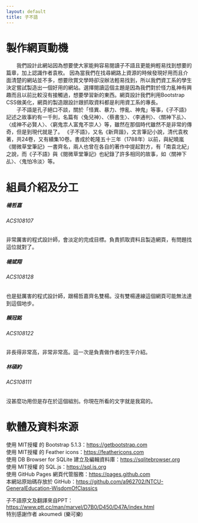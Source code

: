 ```yaml
---
layout: default
title: 子不語
---
```


<div class="container">
    <div>
        <h1 class="text-center">製作網頁動機</h1>
        <p>&ensp;&ensp;&ensp;&ensp;我們設計此網站因為想要使大家能夠容易閱讀子不語且更能夠輕易找到想要的篇章，加上認識作者袁枚。
            因為當我們在找尋網路上資源的時候發現好用而且介面清楚的網站並不多，想要欣賞文學時卻沒辦法輕易找到，所以我們資工系的學生決定嘗試製造出一個好用的網站。選擇閱讀這個主題是因為我們對於怪力亂神有興趣而且以前比較沒有接觸過，想要學習新的東西。網頁設計我們利用Bootstrap
            CSS做美化，網頁的製造跟設計跟抓取資料都是利用資工系的專長。
            <br>&ensp;&ensp;&ensp;&ensp;子不語是孔子絕口不談，關於「怪異、暴力、悖亂、神鬼」等事，《子不語》記述之故事約有一千則，名篇有〈兔兒神〉、〈蔡書生〉、〈李通判〉、〈關神下乩〉、〈成神不必賢人〉、〈窮鬼祟人富鬼不崇人〉等，雖然在那個時代雖然不是非常的傳奇，但是到現代就是了。
            《子不語》，又名《新齊諧》，文言筆記小說，清代袁枚著，共24卷，又有續集10卷。書成於乾隆五十三年（1788年）以前，與紀曉嵐《閱微草堂筆記》一書齊名，兩人也曾在各自的著作中提起對方，有「南袁北紀」之說，而《子不語》與《閱微草堂筆記》也紀錄了許多相同的故事，如〈關神下乩〉、〈鬼怕冷淡〉等。
        </p>
        <h1 class="text-center">組員介紹及分工</h1>
        <div class="card-group">
            <div class="card">
                <div class="card-body">
                <h5 class="card-title">楊哲嘉</h5>
                <h6 class="card-subtitle mb-2 text-muted">ACS108107</h6>
                <p class="card-text">非常厲害的程式設計師，會淡定的完成目標。負責抓取資料且製造網頁，有問題找這位就對了。</p>
                </div>
            </div>
            <div class="card">
                <div class="card-body">
                <h5 class="card-title">楊斌翔</h5>
                <h6 class="card-subtitle mb-2 text-muted">ACS108128</h6>
                <p class="card-text">也是挺厲害的程式設計師，跟楊哲嘉齊名雙楊。沒有雙楊連線這個網頁可能無法達到這個地步。</p>
                </div>
            </div>
            <div class="card">
                <div class="card-body">
                <h5 class="card-title">賴冠銘</h5>
                <h6 class="card-subtitle mb-2 text-muted">ACS108122</h6>
                <p class="card-text">非長得非常高，非常非常高。這一次是負責做作者的生平介紹。</p>
                </div>
            </div>
            <div class="card">
                <div class="card-body">
                <h5 class="card-title">林碩約</h5>
                <h6 class="card-subtitle mb-2 text-muted">ACS108111</h6>
                <p class="card-text">沒甚麼功用但是存在於這個組別。你現在所看的文字就是我寫的。</p>
                </div>
            </div>
        </div>
        <h1 class="text-center">軟體及資料來源</h1>
        <p>
        使用 MIT授權 的 Bootstrap 5.1.3：<a href="https://getbootstrap.com">https://getbootstrap.com</a><br>
        使用 MIT授權 的 Feather icons：<a href="https://feathericons.com">https://feathericons.com</a><br>
        使用 DB Browser for SQLite 建立及編輯資料庫：<a href="https://sqlitebrowser.org">https://sqlitebrowser.org</a><br>
        使用 MIT授權 的 SQL.js：<a href="https://sql.js.org">https://sql.js.org</a><br>
        使用 GitHub Pages 網頁代管服務：<a href="https://pages.github.com">https://pages.github.com</a><br>
        本網站原始碼存放於 GitHub：<a href="https://github.com/a962702/NTCU-GeneralEducation-WisdomOfClassics">https://github.com/a962702/NTCU-GeneralEducation-WisdomOfClassics</a><br>
        </p>
        <p>
        子不語原文及翻譯來自PPT：<a href="https://www.ptt.cc/man/marvel/D7B0/D450/D47A/index.html">https://www.ptt.cc/man/marvel/D7B0/D450/D47A/index.html</a><br>
        特別感謝作者 akoumedi (樂可樂)
        </p>
    </div>
</div>
<i color="blue" data-feather="eye"></i>
<i color="blue" data-feather="heart"></i>
<i color="blue" data-feather="feather"></i>
<i color="blue" data-feather="eye"></i>
<i color="blue" data-feather="heart"></i>
<i color="blue" data-feather="feather"></i><i color="blue" data-feather="eye"></i>
<i color="blue" data-feather="heart"></i>
<i color="blue" data-feather="feather"></i><i color="blue" data-feather="eye"></i>
<i color="blue" data-feather="heart"></i>
<i color="blue" data-feather="feather"></i><i color="blue" data-feather="eye"></i>
<i color="blue" data-feather="heart"></i>
<i color="blue" data-feather="feather"></i><i color="blue" data-feather="eye"></i>
<i color="blue" data-feather="heart"></i>
<i color="blue" data-feather="feather"></i><i color="blue" data-feather="eye"></i>
<i color="blue" data-feather="heart"></i>
<i color="blue" data-feather="feather"></i><i color="blue" data-feather="eye"></i>
<i color="blue" data-feather="heart"></i>
<i color="blue" data-feather="feather"></i><i color="blue" data-feather="eye"></i>
<i color="blue" data-feather="heart"></i>
<i color="blue" data-feather="feather"></i><i color="blue" data-feather="eye"></i>
<i color="blue" data-feather="heart"></i>
<i color="blue" data-feather="feather"></i><i color="blue" data-feather="eye"></i>
<i color="blue" data-feather="heart"></i>
<i color="blue" data-feather="feather"></i><i color="blue" data-feather="eye"></i>
<i color="blue" data-feather="heart"></i>
<i color="blue" data-feather="feather"></i><i color="blue" data-feather="eye"></i>
<i color="blue" data-feather="heart"></i>
<i color="blue" data-feather="feather"></i><i color="blue" data-feather="eye"></i>
<i color="blue" data-feather="heart"></i>
<i color="blue" data-feather="feather"></i><i color="blue" data-feather="eye"></i>
<i color="blue" data-feather="heart"></i>
<i color="blue" data-feather="feather"></i><i color="blue" data-feather="eye"></i>
<i color="blue" data-feather="heart"></i>
<i color="blue" data-feather="feather"></i><i color="blue" data-feather="eye"></i>
<i color="blue" data-feather="heart"></i>
<i color="blue" data-feather="feather"></i><i color="blue" data-feather="eye"></i>
<i color="blue" data-feather="heart"></i>
<i color="blue" data-feather="feather"></i><i color="blue" data-feather="eye"></i>
<i color="blue" data-feather="heart"></i>
<i color="blue" data-feather="feather"></i>
<script src="https://unpkg.com/feather-icons"></script>
<script>
    feather.replace()
</script>